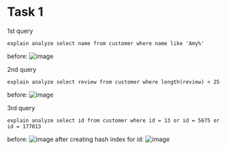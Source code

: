 # Task 1
1st query 
```
explain analyze select name from customer where name like 'Amy%'
```
before:
![image](https://user-images.githubusercontent.com/54617201/162434062-a3f717b4-f596-4844-8d47-33c1471db077.png)

2nd query
```
explain analyze select review from customer where length(review) < 25
```
before:
![image](https://user-images.githubusercontent.com/54617201/162434392-d52eac6a-71b5-43c3-ae3b-60139621d7e9.png)

3rd query 
```
explain analyze select id from customer where id = 13 or id = 5675 or id = 177013
```
before:
![image](https://user-images.githubusercontent.com/54617201/162434550-05f19c52-edd0-459c-8968-09de73ca24fd.png)
after creating hash index for id:
![image](https://user-images.githubusercontent.com/54617201/162435326-28eb1cd0-981b-48cf-be64-acd51d218ebb.png)


